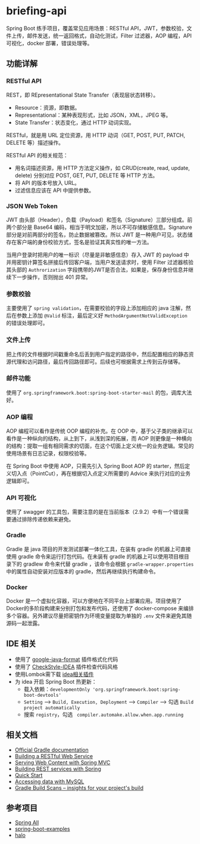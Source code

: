 # briefing-api

Spring Boot 练手项目，覆盖常见应用场景：RESTful API，JWT，参数校验，文件上传，邮件发送，统一返回格式，自动化测试，Filter 过滤器，AOP 编程，API 可视化，docker 部署，错误处理等。

## 功能详解

### RESTful API

REST，即 REpresentational State Transfer（表现层状态转移）。

- Resource：资源，即数据。
- Representational：某种表现形式，比如 JSON，XML，JPEG 等。
- State Transfer：状态变化，通过 HTTP 动词实现。

RESTful，就是用 URL 定位资源，用 HTTP 动词（GET, POST, PUT, PATCH, DELETE 等）描述操作。

RESTful API 的相关规范：

- 用名词描述资源，用 HTTP 方法定义操作，如 CRUD(create, read, update, delete) 分别对应 POST, GET, PUT, DELETE 等 HTTP 方法。
- 将 API 的版本号放入 URL。
- 过滤信息应该在 API 中提供参数。

### JSON Web Token

JWT 由头部（Header），负载（Payload）和签名（Signature）三部分组成。前两个部分是 Base64 编码，相当于明文加密，所以不可存储敏感信息。Signature 部分是对前两部分的签名，防止数据被篡改。所以 JWT 是一种用户可见，状态储存在客户端的身份校验方式，签名是验证其真实性的唯一方法。

当用户登录时把用户的唯一标识（尽量是非敏感信息）存入 JWT 的 payload 中并用密钥计算签名拼接后传回客户端，当用户发送请求时，使用 Filter 过滤器核验其头部的 `Authrorization` 字段携带的JWT是否合法，如果是，保存身份信息并继续下一步操作，否则抛出 401 异常。

### 参数校验

主要使用了 `spring validation`，在需要校验的字段上添加相应的 java 注解，然后在参数上添加 `@Valid` 标注，最后定义好 `MethodArgumentNotValidException` 的错误处理即可。

### 文件上传

把上传的文件根据时间戳重命名后丢到用户指定的路径中，然后配置相应的静态资源代理和访问路径，最后传回路径即可。后续也可根据需求上传到云存储等。

### 邮件功能

使用了 `org.springframework.boot:spring-boot-starter-mail` 的包，调库大法好。

### AOP 编程

AOP 编程可以看作是传统 OOP 编程的补充。在 OOP 中，基于父子类的继承可以看作是一种纵向的结构，从上到下，从浅到深的拓展，而 AOP 则更像是一种横向的结构：提取一组有相同需求的切面，在这个切面上定义统一的业务逻辑。常见的使用场景有日志记录，权限校验等。

在 Spring Boot 中使用 AOP，只需先引入 Spring Boot AOP 的 starter，然后定义切入点（PointCut），再在根据切入点定义所需要的 Advice 来执行对应的业务逻辑即可。

### API 可视化

使用了 swagger 的工具包，需要注意的是在当前版本（2.9.2）中有一个错误需要通过排除传递依赖来避免。

### Gradle

Gradle 是 java 项目的开发测试部署一体化工具，在装有 gradle 的机器上可直接使用 gradle 命令来运行打包代码。在未装有 gradle 的机器上可以使用项目根目录下的 gradlew 命令来代替 gradle ，该命令会根据 `gradle-wrapper.properties` 中的属性自动安装对应版本的 gradle，然后再继续执行构建命令。

### Docker

Docker 是一个虚拟化容器，可以方便地在不同平台上部署应用。项目使用了Docker的多阶段构建来分别打包和发布代码，还使用了 docker-compose 来编排多个容器。另外建议尽量把密钥作为环境变量提取为单独的 `.env` 文件来避免其随源码一起泄露。

## IDE 相关

- 使用了 [google-java-format](https://plugins.jetbrains.com/plugin/8527-google-java-format) 插件格式化代码
- 使用了 [CheckStyle-IDEA](https://plugins.jetbrains.com/plugin/1065-checkstyle-idea) 插件检查代码风格
- 使用Lombok需下载 [idea相关插件](https://plugins.jetbrains.com/plugin/6317-lombok)
- 为 idea 开启 Spring Boot 热更新：
  - 载入依赖：`developmentOnly 'org.springframework.boot:spring-boot-devtools'`
  - `Setting` –> `Build, Execution, Deployment` –> `Compiler` –> 勾选 `Build project automatically`
  - 搜索 `registry`，勾选 ` compiler.automake.allow.when.app.running`

## 相关文档

- [Official Gradle documentation](https://docs.gradle.org)
- [Building a RESTful Web Service](https://spring.io/guides/gs/rest-service/)
- [Serving Web Content with Spring MVC](https://spring.io/guides/gs/serving-web-content/)
- [Building REST services with Spring](https://spring.io/guides/tutorials/bookmarks/)
- [Quick Start](https://github.com/mybatis/spring-boot-starter/wiki/Quick-Start)
- [Accessing data with MySQL](https://spring.io/guides/gs/accessing-data-mysql/)
- [Gradle Build Scans – insights for your project's build](https://scans.gradle.com#gradle)

## 参考项目

- [Spring All](https://github.com/wuyouzhuguli/SpringAll)
- [spring-boot-examples](https://github.com/ityouknow/spring-boot-examples)
- [halo](https://github.com/halo-dev/halo)
